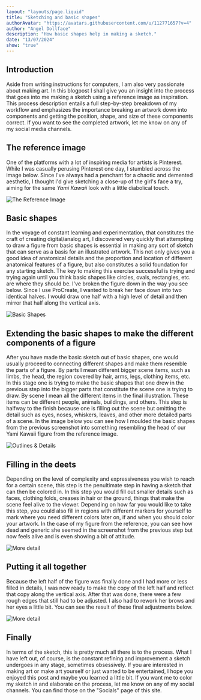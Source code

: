 ```yaml
---
layout: "layouts/page.liquid"
title: "Sketching and basic shapes"
authorAvatar: "https://avatars.githubusercontent.com/u/112771657?v=4"
author: "Angel Dollface"
description: "How basic shapes help in making a sketch."
date: "13/07/2024"
show: "true"
---
```


## Introduction

Aside from writing instructions for computers, I am also very passionate about making art. In this blogpost I shall give you an insight into the process that goes into me making a sketch using a reference image as inspiration. This process description entails a full step-by-step breakdown of my workflow and emphasizes the importance breaking an artwork down into components and getting the position, shape, and size of these components correct. If you want to see the completed artwork, let me know on any of my social media channels.

## The reference image

One of the platforms with a lot of inspiring media for artists is Pinterest. While I was casually perusing Pinterest one day, I stumbled across the image below. Since I've always had a penchant for a chaotic and demented aesthetic, I thought I'd give sketching a close-up of the girl's face a try, aiming for the same *Yami Kawaii* look with a little diabolical touch.

![The Reference Image](https://angeldollface.boo/doll-cdn/images/posts/20240713/ref.jpg)

## Basic shapes

In the voyage of constant learning and experimentation, that constitutes the craft of creating digital/analog art, I discovered very quickly that attempting to draw a figure from basic shapes is essential in making any sort of sketch that can serve as a basis for an illustrated artwork. This not only gives you a good idea of anatomical details and the proportion and location of different anatomical features of a figure, but also constitutes a solid foundation for any starting sketch. The key to making this exercise successful is trying and trying again until you think basic shapes like circles, ovals, rectangles, etc. are where they should be. I've broken the figure down in the way you see below. Since I use ProCreate, I wanted to break her face down into two identical halves. I would draw one half with a high level of detail and then mirror that half along the vertical axis.

![Basic Shapes](https://angeldollface.boo/doll-cdn/images/posts/20240713/0.jpg)

## Extending the basic shapes to make the different components of a figure

After you have made the basic sketch out of basic shapes, one would usually proceed to connecting different shapes and make them resemble the parts of a figure. By parts I mean different bigger scene items, such as limbs, the head, the region covered by hair, arms, legs, clothing items, etc. In this stage one is trying to make the basic shapes that one drew in the previous step into the bigger parts that constitute the scene one is trying to draw. By scene I mean all the different items in the final illustration. These items can be different people, animals, buildings, and others. This step is halfway to the finish because one is filling out the scene but omitting the detail such as eyes, noses, whiskers, leaves, and other more detailed parts of a scene. In the image below you can see how I moulded the basic shapes from the previous screenshot into something resembling the head of our Yami Kawaii figure from the reference image.

![Outlines & Details](https://angeldollface.boo/doll-cdn/images/posts/20240713/1.jpg)

## Filling in the deets

Depending on the level of complexity and expressiveness you wish to reach for a certain scene, this step is the penultimate step in having a sketch that can then be colored in. In this step you would fill out smaller details such as faces, clothing folds, creases in hair or the ground, things that make the scene feel alive to the viewer. Depending on how far you would like to take this step, you could also fill in regions with different markers for yourself to mark where you need different colors later on, if and when you should color your artwork. In the case of my figure from the reference, you can see how dead and generic she seemed in the screenshot from the previous step but now feels alive and is even showing a bit of attitude.

![More detail](https://angeldollface.boo/doll-cdn/images/posts/20240713/2.jpg)

## Putting it all together

Because the left half of the figure was finally done and I had more or less filled in details, I was now ready to make the copy of the left half and reflect that copy along the vertical axis. After that was done, there were a few rough edges that still had to be adjusted. I also had to rework her brows and her eyes a little bit. You can see the result of these final adjustments below.

![More detail](https://angeldollface.boo/doll-cdn/images/posts/20240713/3.jpg)

## Finally

In terms of the sketch, this is pretty much all there is to the process. What I have left out, of course, is the constant refining and improvement a sketch undergoes in any stage, sometimes obsessively. If you are interested in making art or make art yourself or just wanted to be entertained, I hope you enjoyed this post and maybe you learned a little bit. If you want me to color my sketch in and elaborate on the process, let me know on any of my social channels. You can find those on the "Socials" page of this site.